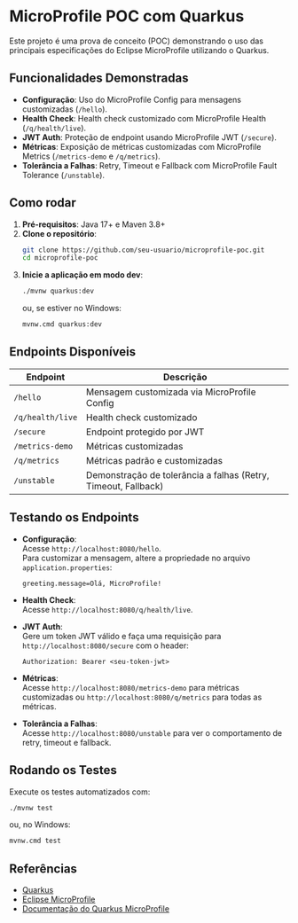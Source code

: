 # MicroProfile POC com Quarkus

Este projeto é uma prova de conceito (POC) demonstrando o uso das principais especificações do Eclipse MicroProfile utilizando o Quarkus.

## Funcionalidades Demonstradas

- **Configuração**: Uso do MicroProfile Config para mensagens customizadas (`/hello`).
- **Health Check**: Health check customizado com MicroProfile Health (`/q/health/live`).
- **JWT Auth**: Proteção de endpoint usando MicroProfile JWT (`/secure`).
- **Métricas**: Exposição de métricas customizadas com MicroProfile Metrics (`/metrics-demo` e `/q/metrics`).
- **Tolerância a Falhas**: Retry, Timeout e Fallback com MicroProfile Fault Tolerance (`/unstable`).

## Como rodar

1. **Pré-requisitos**: Java 17+ e Maven 3.8+
2. **Clone o repositório**:
   ```sh
   git clone https://github.com/seu-usuario/microprofile-poc.git
   cd microprofile-poc
   ```
3. **Inicie a aplicação em modo dev**:
   ```sh
   ./mvnw quarkus:dev
   ```
   ou, se estiver no Windows:
   ```sh
   mvnw.cmd quarkus:dev
   ```

## Endpoints Disponíveis

| Endpoint         | Descrição                                                      |
| ---------------- | -------------------------------------------------------------- |
| `/hello`         | Mensagem customizada via MicroProfile Config                   |
| `/q/health/live` | Health check customizado                                       |
| `/secure`        | Endpoint protegido por JWT                                     |
| `/metrics-demo`  | Métricas customizadas                                          |
| `/q/metrics`     | Métricas padrão e customizadas                                 |
| `/unstable`      | Demonstração de tolerância a falhas (Retry, Timeout, Fallback) |

## Testando os Endpoints

- **Configuração**:  
  Acesse `http://localhost:8080/hello`.  
  Para customizar a mensagem, altere a propriedade no arquivo `application.properties`:

  ```
  greeting.message=Olá, MicroProfile!
  ```

- **Health Check**:  
  Acesse `http://localhost:8080/q/health/live`.

- **JWT Auth**:  
  Gere um token JWT válido e faça uma requisição para `http://localhost:8080/secure` com o header:

  ```
  Authorization: Bearer <seu-token-jwt>
  ```

- **Métricas**:  
  Acesse `http://localhost:8080/metrics-demo` para métricas customizadas ou `http://localhost:8080/q/metrics` para todas as métricas.

- **Tolerância a Falhas**:  
  Acesse `http://localhost:8080/unstable` para ver o comportamento de retry, timeout e fallback.

## Rodando os Testes

Execute os testes automatizados com:

```sh
./mvnw test
```

ou, no Windows:

```sh
mvnw.cmd test
```

## Referências

- [Quarkus](https://quarkus.io/)
- [Eclipse MicroProfile](https://microprofile.io/)
- [Documentação do Quarkus MicroProfile](https://quarkus.io/guides/microprofile-intro)
